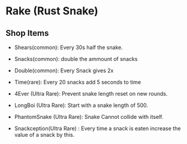 # Rake (Rust Snake)


## Shop Items

- Shears(common): Every 30s half the snake.
- Snacks(common): double the ammount of snacks 
- Double(common): Every Snack gives 2x

- Time(rare): Every 20 snacks add 5 seconds to time

- 4Ever (Ultra Rare): Prevent snake length reset on new rounds.
- LongBoi (Ultra Rare): Start with a snake length of 500. 
- PhantomSnake (Ultra Rare): Snake Cannot collide with itself.
- Snackception(Ultra Rare) : Every time a snack is eaten increase the value of a snack by this.